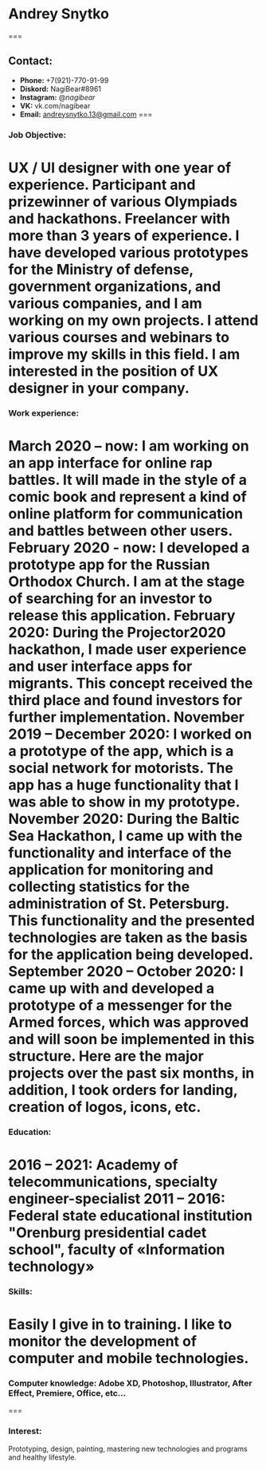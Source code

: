 # **Andrey Snytko**

===

## **Contact:**
* **Phone:** +7(921)-770-91-99
* **Diskord:** NagiBear#8961
* **Instagram:** @_nagibear_
* **VK:** vk.com/nagibear
* **Email:** andreysnytko.13@gmail.com
===

### **Job Objective:**
UX / UI designer with one year of experience. Participant and prizewinner of various Olympiads
and hackathons. Freelancer with more than 3 years of experience. I have developed various prototypes
for the Ministry of defense, government organizations, and various companies, and I am working on my
own projects. I attend various courses and webinars to improve my skills in this field. I am interested in
the position of UX designer in your company.
===

### **Work experience:**
**March 2020 – now:** I am working on an app interface for online rap battles. It will made in the
style of a comic book and represent a kind of online platform for communication and battles between
other users.
**February 2020 - now:** I developed a prototype app for the Russian Orthodox Church. I am at
the stage of searching for an investor to release this application.
**February 2020:** During the Projector2020 hackathon, I made user experience and user interface
apps for migrants. This concept received the third place and found investors for further
implementation.
**November 2019 – December 2020:** I worked on a prototype of the app, which is a social network
for motorists. The app has a huge functionality that I was able to show in my prototype.
November 2020: During the Baltic Sea Hackathon, I came up with the functionality and interface
of the application for monitoring and collecting statistics for the administration of St. Petersburg. This
functionality and the presented technologies are taken as the basis for the application being developed.
**September 2020 – October 2020:** I came up with and developed a prototype of a messenger for
the Armed forces, which was approved and will soon be implemented in this structure.
Here are the major projects over the past six months, in addition, I took orders for landing,
creation of logos, icons, etc.
===

### **Education:**
**2016 – 2021:** Academy of telecommunications, specialty engineer-specialist
**2011 – 2016:** Federal state educational institution "Orenburg presidential cadet school", faculty
of «Information technology»
===

### **Skills:**
Easily I give in to training. I like to monitor the development of computer and mobile
technologies.
===

### **Computer knowledge:** Adobe XD, Photoshop, Illustrator, After Effect, Premiere, Office, etc...
===

### **Interest:**
Prototyping, design, painting, mastering new technologies and programs and healthy lifestyle.